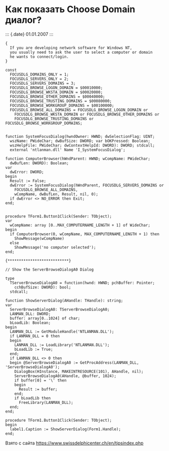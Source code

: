 Как показать Choose Domain диалог?
==================================

::: {.date}
01.01.2007
:::

    {
      If you are developing network software for Windows NT,
      you usually need to ask the user to select a computer or domain
      he wants to connect/login.
    }
     
    const
      FOCUSDLG_DOMAINS_ONLY = 1;
      FOCUSDLG_SERVERS_ONLY = 2;
      FOCUSDLG_SERVERS_DOMAINS = 3;
      FOCUSDLG_BROWSE_LOGON_DOMAIN = $00010000;
      FOCUSDLG_BROWSE_WKSTA_DOMAIN = $00020000;
      FOCUSDLG_BROWSE_OTHER_DOMAINS = $00040000;
      FOCUSDLG_BROWSE_TRUSTING_DOMAINS = $00080000;
      FOCUSDLG_BROWSE_WORKGROUP_DOMAINS = $00100000;
      FOCUSDLG_BROWSE_ALL_DOMAINS = FOCUSDLG_BROWSE_LOGON_DOMAIN or
        FOCUSDLG_BROWSE_WKSTA_DOMAIN or FOCUSDLG_BROWSE_OTHER_DOMAINS or
        FOCUSDLG_BROWSE_TRUSTING_DOMAINS or FOCUSDLG_BROWSE_WORKGROUP_DOMAINS;
     
     
    function SystemFocusDialog(hwndOwner: HWND; dwSelectionFlag: UINT;
      wszName: PWideChar; dwBufSize: DWORD; var bOKPressed: Boolean;
      wszHelpFile: PWideChar; dwContextHelpId: DWORD): DWORD; stdcall;
      external 'ntlanman.dll' Name 'I_SystemFocusDialog';
     
    function ComputerBrowser(hWndParent: HWND; wCompName: PWideChar;
      dwBufLen: DWORD): Boolean;
    var
      dwError: DWORD;
    begin
      Result := False;
      dwError := SystemFocusDialog(hWndParent, FOCUSDLG_SERVERS_DOMAINS or
        FOCUSDLG_BROWSE_ALL_DOMAINS,
        wCompName, dwBufLen, Result, nil, 0);
      if dwError <> NO_ERROR then Exit;
    end;
     
     
    procedure TForm1.Button1Click(Sender: TObject);
    var
      wCompName: array [0..MAX_COMPUTERNAME_LENGTH + 1] of WideChar;
    begin
      if ComputerBrowser(0, wCompName, MAX_COMPUTERNAME_LENGTH + 1) then
        ShowMessage(wCompName)
      else
        ShowMessage('no computer selected');
    end;
     
    {***************************}
     
    // Show the ServerBrowseDialogA0 Dialog
     
    type
      TServerBrowseDialogA0 = function(hwnd: HWND; pchBuffer: Pointer;
        cchBufSize: DWORD): bool;
      stdcall;
     
    function ShowServerDialog(AHandle: THandle): string;
    var
      ServerBrowseDialogA0: TServerBrowseDialogA0;
      LANMAN_DLL: DWORD;
      buffer: array[0..1024] of char;
      bLoadLib: Boolean;
    begin
      LANMAN_DLL := GetModuleHandle('NTLANMAN.DLL');
      if LANMAN_DLL = 0 then
      begin
        LANMAN_DLL := LoadLibrary('NTLANMAN.DLL');
        bLoadLib := True;
      end;
      if LANMAN_DLL <> 0 then
      begin @ServerBrowseDialogA0 := GetProcAddress(LANMAN_DLL, 'ServerBrowseDialogA0');
        DialogBox(HInstance, MAKEINTRESOURCE(101), AHandle, nil);
        ServerBrowseDialogA0(AHandle, @buffer, 1024);
        if buffer[0] = '\' then
        begin
          Result := buffer;
        end;
        if bLoadLib then
          FreeLibrary(LANMAN_DLL);
      end;
    end;
     
    procedure TForm1.Button1Click(Sender: TObject);
    begin
      label1.Caption := ShowServerDialog(Form1.Handle);
    end;

Взято с сайта <https://www.swissdelphicenter.ch/en/tipsindex.php>

